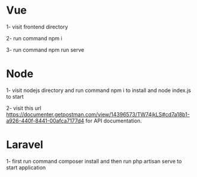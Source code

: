 # Vue
1- visit frontend directory

2- run command npm i 

3- run command npm run serve

# Node

1- visit nodejs directory and run command npm i to install and node index.js to start

2- visit this url https://documenter.getpostman.com/view/14396573/TW74jkLS#cd7a18b1-a926-440f-8441-00afca7177d4 for API documentation.

# Laravel
1- first run command composer install and then run php artisan serve to start application


